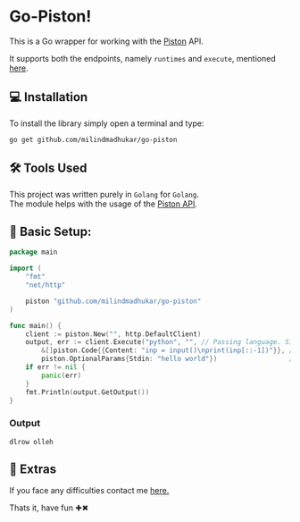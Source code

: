 # Go-Piston!

This is a Go wrapper for working with the [Piston](https://github.com/engineer-man/piston) API.

It supports both the endpoints, namely `runtimes` and `execute`, mentioned [here](https://github.com/engineer-man/piston#public-api).


## 💻 Installation
To install the library simply open a terminal and type:
```
go get github.com/milindmadhukar/go-piston
```

## ️️🛠️ Tools Used

This project was written purely in `Golang` for `Golang`.</br>
The module helps with the usage of the [Piston API](https://github.com/engineer-man/piston#public-api).

## 🏁 Basic Setup:

```go
package main

import (
	"fmt"
	"net/http"

	piston "github.com/milindmadhukar/go-piston"
)

func main() {
	client := piston.New("", http.DefaultClient)
	output, err := client.Execute("python", "", // Passing language. Since no version is specified, it uses the latest supported version.
		&[]piston.Code{{Content: "inp = input()\nprint(inp[::-1])"}}, // Passing Code.
		piston.OptionalParams{Stdin: "hello world"})                  // Passing input as "hello world".
	if err != nil {
		panic(err)
	}
	fmt.Println(output.GetOutput())
}
```

### Output
```
dlrow olleh
```


## 🧿 Extras

If you face any difficulties contact me [here.](https://milindm.me/contact/)

Thats it, have fun ✚✖
